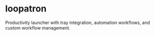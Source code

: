 # loopatron
Productivity launcher with tray integration, automation workflows, and custom workflow management.
